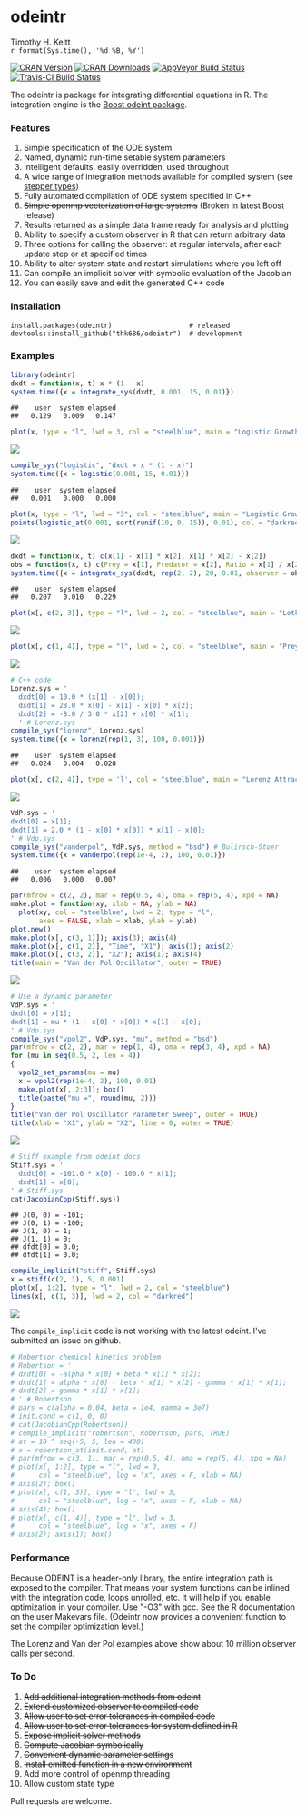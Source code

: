 # odeintr
Timothy H. Keitt  
`r format(Sys.time(), '%d %B, %Y')`  

[![CRAN Version](http://www.r-pkg.org/badges/version/odeintr)](http://www.r-pkg.org/badges/version/odeintr) [![CRAN Downloads](http://cranlogs.r-pkg.org/badges/odeintr)](http://cran.rstudio.com/web/packages/odeintr/index.html) [![AppVeyor Build Status](https://ci.appveyor.com/api/projects/status/github/thk686/odeintr?branch=master&svg=true)](https://ci.appveyor.com/project/thk686/odeintr)
[![Travis-CI Build Status](https://travis-ci.org/thk686/odeintr.svg?branch=master)](https://travis-ci.org/thk686/odeintr) 

The odeintr is package for integrating differential equations in R. The integration engine is
the [Boost odeint package](http://www.odeint.com).

### Features

1. Simple specification of the ODE system
1. Named, dynamic run-time setable system parameters
1. Intelligent defaults, easily overridden, used throughout
1. A wide range of integration methods available for compiled system (see [stepper types](http://www.boost.org/doc/libs/1_58_0/libs/numeric/odeint/doc/html/boost_numeric_odeint/odeint_in_detail/steppers.html#boost_numeric_odeint.odeint_in_detail.steppers.stepper_overview))
1. Fully automated compilation of ODE system specified in C++
1. ~~Simple openmp vectorization of large systems~~ (Broken in latest Boost release)
1. Results returned as a simple data frame ready for analysis and plotting
1. Ability to specify a custom observer in R that can return arbitrary data
1. Three options for calling the observer: at regular intervals, after each update step or at specified times
1. Ability to alter system state and restart simulations where you left off
1. Can compile an implicit solver with symbolic evaluation of the Jacobian
1. You can easily save and edit the generated C++ code

### Installation

```
install.packages(odeintr)                   # released
devtools::install_github("thk686/odeintr")  # development
```

### Examples


```r
library(odeintr)
dxdt = function(x, t) x * (1 - x)
system.time({x = integrate_sys(dxdt, 0.001, 15, 0.01)})
```

```
##    user  system elapsed 
##   0.129   0.009   0.147
```

```r
plot(x, type = "l", lwd = 3, col = "steelblue", main = "Logistic Growth")
```

![](README_files/figure-html/unnamed-chunk-1-1.png)<!-- -->

```r
compile_sys("logistic", "dxdt = x * (1 - x)")
system.time({x = logistic(0.001, 15, 0.01)})
```

```
##    user  system elapsed 
##   0.001   0.000   0.000
```

```r
plot(x, type = "l", lwd = "3", col = "steelblue", main = "Logistic Growth")
points(logistic_at(0.001, sort(runif(10, 0, 15)), 0.01), col = "darkred")
```

![](README_files/figure-html/unnamed-chunk-1-2.png)<!-- -->


```r
dxdt = function(x, t) c(x[1] - x[1] * x[2], x[1] * x[2] - x[2])
obs = function(x, t) c(Prey = x[1], Predator = x[2], Ratio = x[1] / x[2])
system.time({x = integrate_sys(dxdt, rep(2, 2), 20, 0.01, observer = obs)})
```

```
##    user  system elapsed 
##   0.207   0.010   0.229
```

```r
plot(x[, c(2, 3)], type = "l", lwd = 2, col = "steelblue", main = "Lotka-Volterra Phase Plot")
```

![](README_files/figure-html/unnamed-chunk-2-1.png)<!-- -->

```r
plot(x[, c(1, 4)], type = "l", lwd = 2, col = "steelblue", main = "Prey-Predator Ratio")
```

![](README_files/figure-html/unnamed-chunk-2-2.png)<!-- -->


```r
# C++ code
Lorenz.sys = '
  dxdt[0] = 10.0 * (x[1] - x[0]);
  dxdt[1] = 28.0 * x[0] - x[1] - x[0] * x[2];
  dxdt[2] = -8.0 / 3.0 * x[2] + x[0] * x[1];
  ' # Lorenz.sys
compile_sys("lorenz", Lorenz.sys)
system.time({x = lorenz(rep(1, 3), 100, 0.001)})
```

```
##    user  system elapsed 
##   0.024   0.004   0.028
```

```r
plot(x[, c(2, 4)], type = 'l', col = "steelblue", main = "Lorenz Attractor")
```

![](README_files/figure-html/unnamed-chunk-3-1.png)<!-- -->


```r
VdP.sys = '
dxdt[0] = x[1];
dxdt[1] = 2.0 * (1 - x[0] * x[0]) * x[1] - x[0];
' # Vdp.sys
compile_sys("vanderpol", VdP.sys, method = "bsd") # Bulirsch-Stoer
system.time({x = vanderpol(rep(1e-4, 2), 100, 0.01)})
```

```
##    user  system elapsed 
##   0.006   0.000   0.007
```

```r
par(mfrow = c(2, 2), mar = rep(0.5, 4), oma = rep(5, 4), xpd = NA)
make.plot = function(xy, xlab = NA, ylab = NA)
  plot(xy, col = "steelblue", lwd = 2, type = "l",
       axes = FALSE, xlab = xlab, ylab = ylab)
plot.new()
make.plot(x[, c(3, 1)]); axis(3); axis(4)
make.plot(x[, c(1, 2)], "Time", "X1"); axis(1); axis(2)
make.plot(x[, c(3, 2)], "X2"); axis(1); axis(4)
title(main = "Van der Pol Oscillator", outer = TRUE)
```

![](README_files/figure-html/unnamed-chunk-4-1.png)<!-- -->


```r
# Use a dynamic parameter
VdP.sys = '
dxdt[0] = x[1];
dxdt[1] = mu * (1 - x[0] * x[0]) * x[1] - x[0];
' # Vdp.sys
compile_sys("vpol2", VdP.sys, "mu", method = "bsd")
par(mfrow = c(2, 2), mar = rep(1, 4), oma = rep(3, 4), xpd = NA)
for (mu in seq(0.5, 2, len = 4))
{
  vpol2_set_params(mu = mu)
  x = vpol2(rep(1e-4, 2), 100, 0.01)
  make.plot(x[, 2:3]); box()
  title(paste("mu =", round(mu, 2)))
}
title("Van der Pol Oscillator Parameter Sweep", outer = TRUE)
title(xlab = "X1", ylab = "X2", line = 0, outer = TRUE)
```

![](README_files/figure-html/unnamed-chunk-5-1.png)<!-- -->


```r
# Stiff example from odeint docs
Stiff.sys = '
  dxdt[0] = -101.0 * x[0] - 100.0 * x[1];
  dxdt[1] = x[0];
' # Stiff.sys
cat(JacobianCpp(Stiff.sys))
```

```
## J(0, 0) = -101;
## J(0, 1) = -100;
## J(1, 0) = 1;
## J(1, 1) = 0;
## dfdt[0] = 0.0;
## dfdt[1] = 0.0;
```

```r
compile_implicit("stiff", Stiff.sys)
x = stiff(c(2, 1), 5, 0.001)
plot(x[, 1:2], type = "l", lwd = 2, col = "steelblue")
lines(x[, c(1, 3)], lwd = 2, col = "darkred")
```

![](README_files/figure-html/unnamed-chunk-6-1.png)<!-- -->

The ```compile_implicit``` code is not working with the latest odeint. I've submitted an issue on github.


```r
# Robertson chemical kinetics problem
# Robertson = '
# dxdt[0] = -alpha * x[0] + beta * x[1] * x[2];
# dxdt[1] = alpha * x[0] - beta * x[1] * x[2] - gamma * x[1] * x[1];
# dxdt[2] = gamma * x[1] * x[1];
# ' # Robertson
# pars = c(alpha = 0.04, beta = 1e4, gamma = 3e7)
# init.cond = c(1, 0, 0)
# cat(JacobianCpp(Robertson))
# compile_implicit("robertson", Robertson, pars, TRUE)
# at = 10 ^ seq(-5, 5, len = 400)
# x = robertson_at(init.cond, at)
# par(mfrow = c(3, 1), mar = rep(0.5, 4), oma = rep(5, 4), xpd = NA)
# plot(x[, 1:2], type = "l", lwd = 3,
#      col = "steelblue", log = "x", axes = F, xlab = NA)
# axis(2); box()
# plot(x[, c(1, 3)], type = "l", lwd = 3,
#      col = "steelblue", log = "x", axes = F, xlab = NA)
# axis(4); box()
# plot(x[, c(1, 4)], type = "l", lwd = 3,
#      col = "steelblue", log = "x", axes = F)
# axis(2); axis(1); box()
```

### Performance

Because ODEINT is a header-only library, the entire integration path is exposed to the compiler. That means your system functions can be inlined with the integration code, loops unrolled, etc. It will help if you enable optimization in your compiler. Use "-O3" with gcc. See the R documentation on the user Makevars file. (Odeintr now provides a convenient function to set the compiler optimization level.)

The Lorenz and Van der Pol examples above show about 10 million observer calls per second.

### To Do

1. ~~Add additional integration methods from odeint~~
1. ~~Extend customized observer to compiled code~~
1. ~~Allow user to set error tolerances in compiled code~~
1. ~~Allow user to set error tolerances for system defined in R~~
1. ~~Expose implicit solver methods~~
1. ~~Compute Jacobian symbolically~~
1. ~~Convenient dynamic parameter settings~~
1. ~~Install emitted function in a new environment~~
1. Add more control of openmp threading
1. Allow custom state type

Pull requests are welcome.

